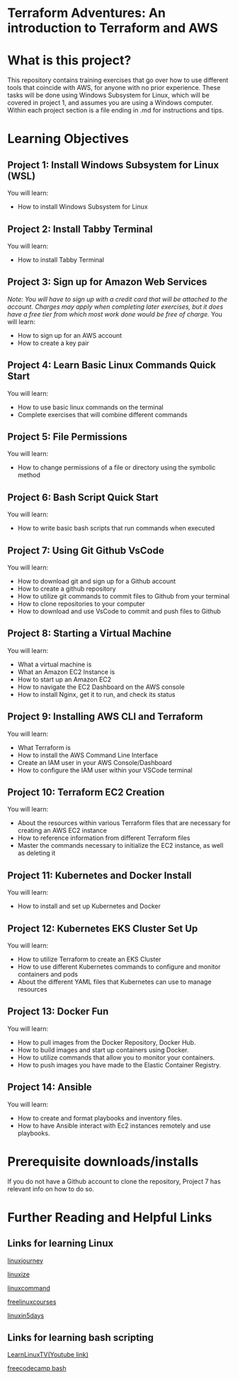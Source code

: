 # Terraform Adventures: An introduction to Terraform and AWS
# What is this project?
This repository contains training exercises that go over how to use different tools that coincide with AWS, for anyone  with no prior experience. These tasks will be done using Windows Subsystem for Linux, which will be covered in project 1, and assumes you are using a Windows computer. Within each project section is a file ending in .md for instructions and tips.

# Learning Objectives
## Project 1: Install Windows Subsystem for Linux (WSL)
You will learn:
- How to install Windows Subsystem for Linux

## Project 2: Install Tabby Terminal
You will learn:
- How to install Tabby Terminal

## Project 3: Sign up for Amazon Web Services
_Note: You will have to sign up with a credit card that will be attached to the account. Charges may apply when completing later exercises, but it does have a free tier from which most work done would be free of charge._
You will learn:
- How to sign up for an AWS account
- How to create a key pair

## Project 4: Learn Basic Linux Commands Quick Start
You will learn:
- How to use basic linux commands on the terminal 
- Complete exercises that will combine different commands

## Project 5: File Permissions
You will learn:
- How to change permissions of a file or directory using the symbolic method

## Project 6: Bash Script Quick Start
You will learn:
- How to write basic bash scripts that run commands when executed

## Project 7: Using Git Github VsCode
You will learn:
- How to download git and sign up for a Github account
- How to create a github repository
- How to utilize git commands to commit files to Github from your terminal
- How to clone repositories to your computer 
- How to download and use VsCode to commit and push files to Github

## Project 8: Starting a Virtual Machine
You will learn:
- What a virtual machine is
- What an Amazon EC2 Instance is
- How to start up an Amazon EC2
- How to navigate the EC2 Dashboard on the AWS console
- How to install Nginx, get it to run, and check its status

## Project 9: Installing AWS CLI and Terraform
You will learn:
- What Terraform is
- How to install the AWS Command Line Interface
- Create an IAM user in your AWS Console/Dashboard
- How to configure the IAM user within your VSCode terminal

## Project 10: Terraform EC2 Creation
You will learn:
- About the resources within various Terraform files that are necessary for creating an AWS EC2 instance
- How to reference information from different Terraform files
- Master the commands necessary to initialize the EC2 instance, as well as deleting it

## Project 11: Kubernetes and Docker Install
You will learn:
- How to install and set up Kubernetes and Docker

## Project 12: Kubernetes EKS Cluster Set Up
You will learn:
- How to utilize Terraform to create an EKS Cluster
- How to use different Kubernetes commands to configure and monitor containers and pods
- About the different YAML files that Kubernetes can use to manage resources

## Project 13: Docker Fun
You will learn:
- How to pull images from the Docker Repository, Docker Hub.
- How to build images and start up containers using Docker.
- How to utilize commands that allow you to monitor your containers.
- How to push images you have made to the Elastic Container Registry.

## Project 14: Ansible
You will learn:
- How to create and format playbooks and inventory files.
- How to have Ansible interact with Ec2 instances remotely and use playbooks.

# Prerequisite downloads/installs
If you do not have a Github account to clone the repository, Project 7 has relevant info on how to do so.



# Further Reading and Helpful Links

## Links for learning Linux
[linuxjourney](https://linuxjourney.com/)


[linuxize](https://linuxize.com/)

[linuxcommand](https://linuxcommand.org/index.php)

[freelinuxcourses](https://itsfoss.com/free-linux-training-courses/)

[linuxin5days](https://www.linuxtrainingacademy.com/itsfoss-ll5d/
)
## Links for learning bash scripting
[LearnLinuxTV(Youtube link)](https://www.youtube.com/playlist?list=PLT98CRl2KxKGj-VKtApD8-zCqSaN2mD4w)

[freecodecamp bash](https://www.freecodecamp.org/news/bash-scripting-tutorial-linux-shell-script-and-command-line-for-beginners/)